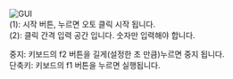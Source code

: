 ![GUI](https://user-images.githubusercontent.com/112751504/216490166-da5cfa1e-3ab5-44bc-a058-15020845b0d1.jpg)<br>
(1): 시작 버튼, 누르면 오토 클릭 시작 됩니다. <br>
(2): 클릭 간격 입력 공간 입니다. 숫자만 입력해야 합니다. <br>

중지: 키보드의 f2 버튼을 길게(설정한 초 만큼)누르면 중지 됩니다. <br>
단축키: 키보드의 f1 버튼을 누르면 실행됩니다.

